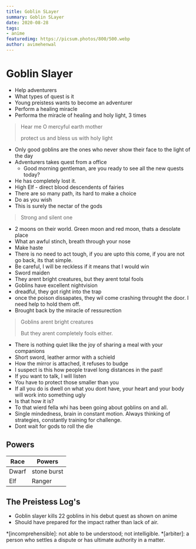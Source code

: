 ```yaml
---
title: Goblin SLayer
summary: Goblin SLayer
date: 2020-08-28
tags:
- anime
featuredimg: https://picsum.photos/800/500.webp
author: avimehenwal
---
```


# Goblin Slayer

<TagLinks />

* Help adventurers
* What types of quest is it
* Young preistess wants to become an adventurer
* Perform a healing miracle
* Performa the miracle of healing and holy light, 3 times

> Hear me O mercyful earth mother
>
> protect us and bless us with holy light
>

* Only good goblins are the ones who never show their face to the light of the day
* Adventurers takes quest from a office
  * Good morning gentleman, are you ready to see all the new quests today?
* He has completely lost it.
* High Elf - direct blood descendents of fairies
* There are so many path, its hard to make a choice
* Do as you wish
* This is surely the nectar of the gods

> Strong and silent one

* 2 moons on their world. Green moon and red moon, thats a desolate place
* What an awful stinch, breath through your nose
* Make haste
* There is no need to act tough, if you are upto this come, if you are not go back, its that simple.
* Be careful, I will be reckless if it means that I would win
* Sword maiden
* They arent bright creatures, but they arent total fools
* Goblins have excellent nightvision
* dreadful, they got right into the trap
* once the poison dissapates, they wil come crashing throught the door. I need help to hold them off.
* Brought back by the miracle of ressurection

> Goblins arent bright creatures
>
> But  they arent completely fools either.

* There is nothing quiet like the joy of sharing a meal with your companions
* Short sword, leather armor with a schield
* How the mirror is attached, it refuses to budge
* I suspect is this how people travel long distances in the past!
* If  you want to talk, I will listen
* You have to protect those smaller than you
* If all you do is dwell on what you dont have, your heart and your body will work into something ugly
* Is that how it is?
* To that wierd fella whi has been going about goblins on and all.
* Single mindedness, brain in constant motion. Always thinking of strategies, constantly training for challenge.
* Dont wait for gods to roll the die


## Powers

Race | Powers
-----|-----------
Dwarf | stone burst
Elf   | Ranger

## The Preistess Log's

* Goblin slayer kills 22 goblins in his debut quest as shown on anime
* Should have prepared for the impact rather than lack of air.


*[incomprehensible]: not able to be understood; not intelligible.
*[arbiter]: a person who settles a dispute or has ultimate authority in a matter.


<Footer />
